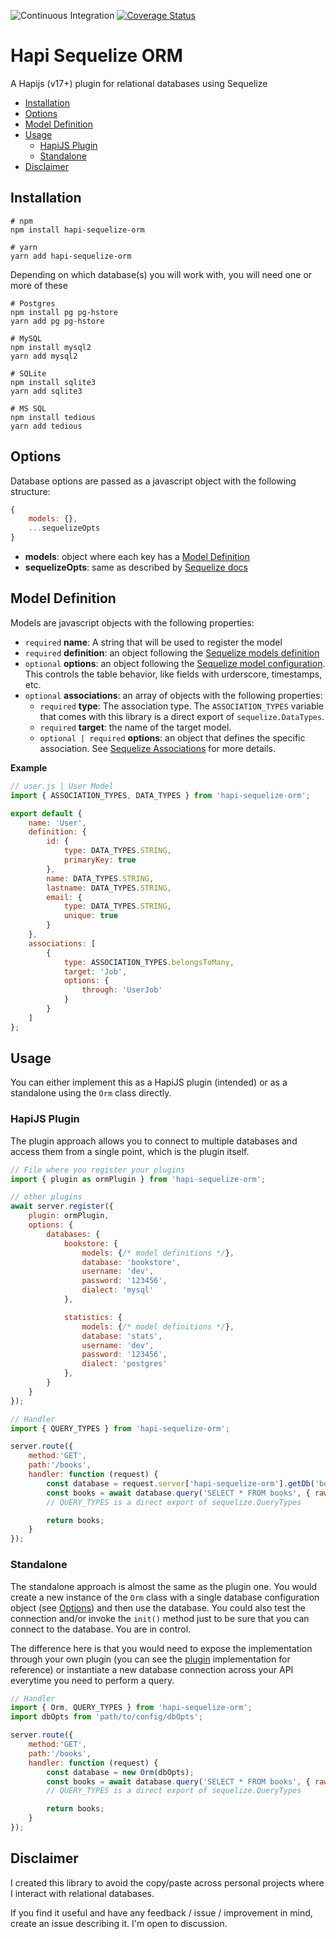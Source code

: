 ![Continuous Integration](https://github.com/iniva/hapi-sequelize-orm/workflows/Continuous%20Integration/badge.svg)
[![Coverage Status](https://coveralls.io/repos/github/iniva/hapi-sequelize-orm/badge.svg?branch=master)](https://coveralls.io/github/iniva/hapi-sequelize-orm?branch=master)

# Hapi Sequelize ORM <!-- omit in toc -->
A Hapijs (v17+) plugin for relational databases using Sequelize

- [Installation](#installation)
- [Options](#options)
- [Model Definition](#model-definition)
- [Usage](#usage)
  - [HapiJS Plugin](#hapijs-plugin)
  - [Standalone](#standalone)
- [Disclaimer](#disclaimer)

## Installation
```
# npm
npm install hapi-sequelize-orm

# yarn
yarn add hapi-sequelize-orm
```

Depending on which database(s) you will work with, you will need one or more of these
```
# Postgres
npm install pg pg-hstore
yarn add pg pg-hstore

# MySQL
npm install mysql2
yarn add mysql2

# SQLite
npm install sqlite3
yarn add sqlite3

# MS SQL
npm install tedious
yarn add tedious
```

## Options
Database options are passed as a javascript object with the following structure:
```javascript
{
    models: {},
    ...sequelizeOpts
}
```
* **models**: object where each key has a [Model Definition](#model-definition)
* **sequelizeOpts**: same as described by [Sequelize docs](http://docs.sequelizejs.com/class/lib/sequelize.js~Sequelize.html#instance-constructor-constructor)

## Model Definition
Models are javascript objects with the following properties:
* `required` **name**: A string that will be used to register the model
* `required` **definition**: an object following the [Sequelize models definition](http://docs.sequelizejs.com/manual/tutorial/models-definition.html)
* `optional` **options**: an object following the [Sequelize model configuration](http://docs.sequelizejs.com/manual/tutorial/models-definition.html#configuration). This controls the table behavior, like fields with urderscore, timestamps, etc.
* `optional` **associations**: an array of objects with the following properties:
  * `required` **type**: The association type. The `ASSOCIATION_TYPES` variable that comes with this library is a direct export of `sequelize.DataTypes`.
  * `required` **target**: the name of the target model.
  * `optional | required` **options**: an object that defines the specific association. See [Sequelize Associations](http://docs.sequelizejs.com/class/lib/associations/base.js~Association.html) for more details.

**Example**
```javascript
// user.js | User Model
import { ASSOCIATION_TYPES, DATA_TYPES } from 'hapi-sequelize-orm';

export default {
    name: 'User',
    definition: {
        id: {
            type: DATA_TYPES.STRING,
            primaryKey: true
        },
        name: DATA_TYPES.STRING,
        lastname: DATA_TYPES.STRING,
        email: {
            type: DATA_TYPES.STRING,
            unique: true
        }
    },
    associations: [
        {
            type: ASSOCIATION_TYPES.belongsToMany,
            target: 'Job',
            options: {
                through: 'UserJob'
            }
        }
    ]
};
```

## Usage
You can either implement this as a HapiJS plugin (intended) or as a standalone using the `Orm` class directly.

### HapiJS Plugin
The plugin approach allows you to connect to multiple databases and access them from a single point, which is the plugin itself.
```javascript
// File where you register your plugins
import { plugin as ormPlugin } from 'hapi-sequelize-orm';

// other plugins
await server.register({
    plugin: ormPlugin,
    options: {
        databases: {
            bookstore: {
                models: {/* model definitions */},
                database: 'bookstore',
                username: 'dev',
                password: '123456',
                dialect: 'mysql'
            },

            statistics: {
                models: {/* model definitions */},
                database: 'stats',
                username: 'dev',
                password: '123456',
                dialect: 'postgres'
            },
        }
    }
});
```

```javascript
// Handler
import { QUERY_TYPES } from 'hapi-sequelize-orm';

server.route({
    method:'GET',
    path:'/books',
    handler: function (request) {
        const database = request.server['hapi-sequelize-orm'].getDb('bookstore');
        const books = await database.query('SELECT * FROM books', { raw: true, type: QUERY_TYPES.SELECT });
        // QUERY_TYPES is a direct export of sequelize.QueryTypes

        return books;
    }
});
```

### Standalone
The standalone approach is almost the same as the plugin one. You would create a new instance of the `Orm` class with a single database configuration object (see [Options](#options)) and then use the database. You could also test the connection and/or invoke the `init()` method just to be sure that you can connect to the database. You are in control.

The difference here is that you would need to expose the implementation through your own plugin (you can see the [plugin](src/plugin.js) implementation for reference) or instantiate a new database connection across your API everytime you need to perform a query.

```javascript
// Handler
import { Orm, QUERY_TYPES } from 'hapi-sequelize-orm';
import dbOpts from 'path/to/config/dbOpts';

server.route({
    method:'GET',
    path:'/books',
    handler: function (request) {
        const database = new Orm(dbOpts);
        const books = await database.query('SELECT * FROM books', { raw: true, type: QUERY_TYPES.SELECT });
        // QUERY_TYPES is a direct export of sequelize.QueryTypes

        return books;
    }
});
```

## Disclaimer
I created this library to avoid the copy/paste across personal projects where I interact with relational databases.

If you find it useful and have any feedback / issue / improvement in mind, create an issue describing it. I'm open to discussion.